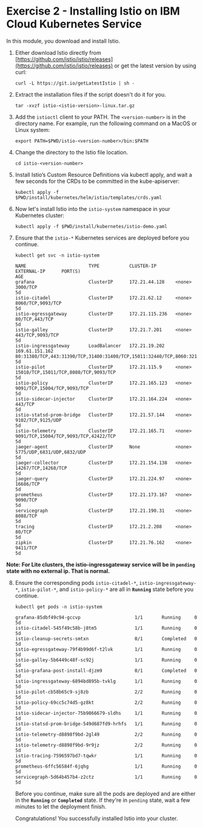 # Exercise 2 - Installing Istio on IBM Cloud Kubernetes Service
In this module, you download and install Istio.

1.  Either download Istio directly from [https://github.com/istio/istio/releases](https://github.com/istio/istio/releases) or get the latest version by using curl:

    ```shell
    curl -L https://git.io/getLatestIstio | sh -
    ```

2. Extract the installation files if the script doesn't do it for you.

    ```shell
    tar -xvzf istio-<istio-version>-linux.tar.gz
    ```

3. Add the `istioctl` client to your PATH. The `<version-number>` is in the directory name. For example, run the following command on a MacOS or Linux system:

    ```shell
    export PATH=$PWD/istio-<version-number>/bin:$PATH
    ```

4. Change the directory to the Istio file location.

    ```shell
    cd istio-<version-number>
    ```

5. Install Istio’s Custom Resource Definitions via kubectl apply, and wait a few seconds for the CRDs to be committed in the kube-apiserver:

    ```shell
    kubectl apply -f $PWD/install/kubernetes/helm/istio/templates/crds.yaml
    ```

6. Now let's install Istio into the `istio-system` namespace in your Kubernetes cluster:

    ```shell
    kubectl apply -f $PWD/install/kubernetes/istio-demo.yaml
    ```

7. Ensure that the `istio-*` Kubernetes services are deployed before you continue.

    ```shell
    kubectl get svc -n istio-system
    ```

    ```shell
    NAME                       TYPE           CLUSTER-IP       EXTERNAL-IP      PORT(S)                                                                                                                   AGE
    grafana                    ClusterIP      172.21.44.128    <none>           3000/TCP                                                                                                                  5d
    istio-citadel              ClusterIP      172.21.62.12     <none>           8060/TCP,9093/TCP                                                                                                         5d
    istio-egressgateway        ClusterIP      172.21.115.236   <none>           80/TCP,443/TCP                                                                                                            5d
    istio-galley               ClusterIP      172.21.7.201     <none>           443/TCP,9093/TCP                                                                                                          5d
    istio-ingressgateway       LoadBalancer   172.21.19.202    169.61.151.162   80:31380/TCP,443:31390/TCP,31400:31400/TCP,15011:32440/TCP,8060:32156/TCP,853:30932/TCP,15030:32259/TCP,15031:31292/TCP   5d
    istio-pilot                ClusterIP      172.21.115.9     <none>           15010/TCP,15011/TCP,8080/TCP,9093/TCP                                                                                     5d
    istio-policy               ClusterIP      172.21.165.123   <none>           9091/TCP,15004/TCP,9093/TCP                                                                                               5d
    istio-sidecar-injector     ClusterIP      172.21.164.224   <none>           443/TCP                                                                                                                   5d
    istio-statsd-prom-bridge   ClusterIP      172.21.57.144    <none>           9102/TCP,9125/UDP                                                                                                         5d
    istio-telemetry            ClusterIP      172.21.165.71    <none>           9091/TCP,15004/TCP,9093/TCP,42422/TCP                                                                                     5d
    jaeger-agent               ClusterIP      None             <none>           5775/UDP,6831/UDP,6832/UDP                                                                                                5d
    jaeger-collector           ClusterIP      172.21.154.138   <none>           14267/TCP,14268/TCP                                                                                                       5d
    jaeger-query               ClusterIP      172.21.224.97    <none>           16686/TCP                                                                                                                 5d
    prometheus                 ClusterIP      172.21.173.167   <none>           9090/TCP                                                                                                                  5d
    servicegraph               ClusterIP      172.21.190.31    <none>           8088/TCP                                                                                                                  5d
    tracing                    ClusterIP      172.21.2.208     <none>           80/TCP                                                                                                                    5d
    zipkin                     ClusterIP      172.21.76.162    <none>           9411/TCP                                                                                                                  5d

    ```

  **Note: For Lite clusters, the istio-ingressgateway service will be in `pending` state with no external ip. That is normal.**

8. Ensure the corresponding pods `istio-citadel-*`, `istio-ingressgateway-*`, `istio-pilot-*`, and `istio-policy-*` are all in **`Running`** state before you continue.

    ```shell
    kubectl get pods -n istio-system
    ```

    ```shell
    grafana-85dbf49c94-gccvp                    1/1       Running     0          5d
    istio-citadel-545f49c58b-j8tm5              1/1       Running     0          5d
    istio-cleanup-secrets-smtxn                 0/1       Completed   0          5d
    istio-egressgateway-79f4b99d6f-t2lvk        1/1       Running     0          5d
    istio-galley-5b6449c48f-sc92j               1/1       Running     0          5d
    istio-grafana-post-install-djzm9            0/1       Completed   0          5d
    istio-ingressgateway-6894bd895b-tvklg       1/1       Running     0          5d
    istio-pilot-cb58b65c9-sj8zb                 2/2       Running     0          5d
    istio-policy-69cc5c74d5-gz8kt               2/2       Running     0          5d
    istio-sidecar-injector-75b9866679-sldhs     1/1       Running     0          5d
    istio-statsd-prom-bridge-549d687fd9-hrhfs   1/1       Running     0          5d
    istio-telemetry-d8898f9bd-2gl49             2/2       Running     0          5d
    istio-telemetry-d8898f9bd-9r9jz             2/2       Running     0          5d
    istio-tracing-7596597bd7-tqwkr              1/1       Running     0          5d
    prometheus-6ffc56584f-6jqhg                 1/1       Running     0          5d
    servicegraph-5d64b457b4-z2ctz               1/1       Running     0          5d
    ```

    Before you continue, make sure all the pods are deployed and are either in the **`Running`** or **`Completed`** state. If they're in `pending` state, wait a few minutes to let the deployment finish.

    Congratulations! You successfully installed Istio into your cluster.